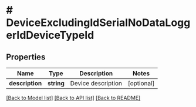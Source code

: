 # # DeviceExcludingIdSerialNoDataLoggerIdDeviceTypeId

## Properties

Name | Type | Description | Notes
------------ | ------------- | ------------- | -------------
**description** | **string** | Device description | [optional] 

[[Back to Model list]](../../README.md#documentation-for-models) [[Back to API list]](../../README.md#documentation-for-api-endpoints) [[Back to README]](../../README.md)


